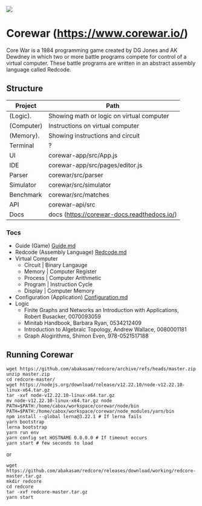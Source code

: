![](https://github.com/corewar/corewar.io/blob/master/packages/corewar/logo.png)

# Corewar (https://www.corewar.io/)

Core War is a 1984 programming game created by DG Jones and AK Dewdney in which two or more battle programs compete for control of a virtual computer. These battle programs are written in an abstract assembly language called Redcode.

## Structure
Project   | Path
----------|--------------------------------------------
(Logic).  | Showing math or logic on virtual computer
(Computer)| Instructions on virtual computer
(Memory). | Showing instructions and circuit
Terminal  | ?
UI        | corewar-app/src/App.js
IDE       | corewar-app/src/pages/editor.js
Parser    | corewar/src/parser
Simulator | corewar/src/simulator
Benchmark | corewar/src/matches
API       | corewar-api/src
Docs      | docs (https://corewar-docs.readthedocs.io/)

### Tocs

- Guide (Game) [Guide.md](https://github.com/abakasam/redcore/files/8238168/Guide.md)
- Redcode (Assembly Language) [Redcode.md](https://github.com/abakasam/redcore/files/8238169/Redcode.md)
- Virtual Computer
  - Circuit | Binary Langauge
  - Memory | Computer Register
  - Process | Computer Arithmetic
  - Program | Instruction Cycle
  - Display | Computer Memory 
- Configuration (Application) [Configuration.md](https://github.com/abakasam/redcore/files/8238172/Configuration.md)
- Logic
  - Finite Graphs and Networks an Introduction with Applications, Robert Busacker, 0070093059
  - Minitab Handbook, Barbara Ryan, 0534212409
  - Introduction to Algebraic Topology, Andrew Wallace, 0080001181
  - Graph Alogirithms, Shimon Even, 978-0521517188

## Running Corewar

```
wget https://github.com/abakasam/redcore/archive/refs/heads/master.zip
unzip master.zip
cd redcore-master/
wget https://nodejs.org/download/release/v12.22.10/node-v12.22.10-linux-x64.tar.gz
tar -xvf node-v12.22.10-linux-x64.tar.gz
mv node-v12.22.10-linux-x64.tar.gz node
PATH=$PATH:/home/cabox/workspace/corewar/node/bin
PATH=$PATH:/home/cabox/workspace/corewar/node_modules/yarn/bin
npm install --global lerna@3.22.1 # If lerna fails
yarn bootstrap
lerna bootstrap
yarn run env
yarn config set HOSTNAME 0.0.0.0 # If timeout occurs
yarn start # few seconds to load
```

or

```
wget https://github.com/abakasam/redcore/releases/download/working/redcore-master.tar.gz
mkdir redcore
cd redcore
tar -xvf redcore-master.tar.gz
yarn start
```
